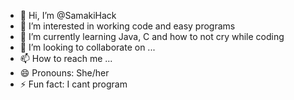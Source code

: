 - 👋 Hi, I’m @SamakiHack
- 👀 I’m interested in working code and easy programs
- 🌱 I’m currently learning Java, C and how to not cry while coding
- 💞️ I’m looking to collaborate on ...
- 📫 How to reach me ...
- 😄 Pronouns: She/her
- ⚡ Fun fact: I cant program

<!---
SamakiHack/SamakiHack is a ✨ special ✨ repository because its `README.md` (this file) appears on your GitHub profile.
You can click the Preview link to take a look at your changes.
--->
